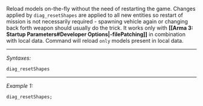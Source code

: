 Reload models on-the-fly without the need of restarting the game.
Changes applied by `diag_resetShapes` are applied to all new entities so restart of mission is not necessarily  required - spawning vehicle again or changing back forth weapon should usually do the trick.
It works only with **[[Arma 3: Startup Parameters#Developer Options|-filePatching]]** in combination with local data. Command will reload `only` models present in local data.


---
*Syntaxes:*

`diag_resetShapes`

---
*Example 1:*

```sqf
diag_resetShapes;
```